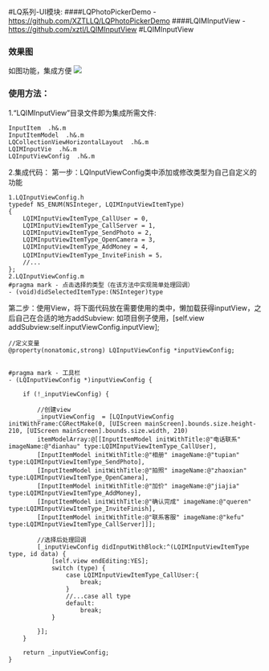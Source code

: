 #LQ系列-UI模块:
####LQPhotoPickerDemo - https://github.com/XZTLLQ/LQPhotoPickerDemo
####LQIMInputView - https://github.com/xztl/LQIMInputView
#LQIMInputView
### 效果图
  如图功能，集成方便
![](https://github.com/xztl/LQIMInputView/blob/master/IMG_1756.PNG)
### 使用方法：
1.“LQIMInputView”目录文件即为集成所需文件:

```
InputItem  .h&.m
InputItemModel  .h&.m
LQCollectionViewHorizontalLayout  .h&.m
LQIMInputVie  .h&.m
LQInputViewConfig  .h&.m
```
2.集成代码：
第一步：LQInputViewConfig类中添加或修改类型为自己自定义的功能

```
1.LQInputViewConfig.h
typedef NS_ENUM(NSInteger, LQIMInputViewItemType)
{
    LQIMInputViewItemType_CallUser = 0,
    LQIMInputViewItemType_CallServer = 1,
    LQIMInputViewItemType_SendPhoto = 2,
    LQIMInputViewItemType_OpenCamera = 3,
    LQIMInputViewItemType_AddMoney = 4,
    LQIMInputViewItemType_InviteFinish = 5，
    //...
};
2.LQInputViewConfig.m
#pragma mark - 点击选择的类型（在该方法中实现简单处理回调）
- (void)didSelectedItemType:(NSInteger)type 
```

第二步：使用View，将下面代码放在需要使用的类中，懒加载获得inputView，之后自己在合适的地方addSubview: 如项目例子使用，[self.view addSubview:self.inputViewConfig.inputView];

```
//定义变量
@property(nonatomic,strong) LQInputViewConfig *inputViewConfig;


#pragma mark - 工具栏
- (LQInputViewConfig *)inputViewConfig {
    
    if (!_inputViewConfig) {
    
        //创建view
        _inputViewConfig  = [LQInputViewConfig initWithFrame:CGRectMake(0, [UIScreen mainScreen].bounds.size.height-210, [UIScreen mainScreen].bounds.size.width, 210)
        itemModelArray:@[[InputItemModel initWithTitle:@"电话联系" imageName:@"dianhau" type:LQIMInputViewItemType_CallUser],
        [InputItemModel initWithTitle:@"相册" imageName:@"tupian" type:LQIMInputViewItemType_SendPhoto],
        [InputItemModel initWithTitle:@"拍照" imageName:@"zhaoxian" type:LQIMInputViewItemType_OpenCamera],
        [InputItemModel initWithTitle:@"加价" imageName:@"jiajia" type:LQIMInputViewItemType_AddMoney],
        [InputItemModel initWithTitle:@"确认完成" imageName:@"queren" type:LQIMInputViewItemType_InviteFinish],
        [InputItemModel initWithTitle:@"联系客服" imageName:@"kefu" type:LQIMInputViewItemType_CallServer]]];

        //选择后处理回调
        [_inputViewConfig didInputWithBlock:^(LQIMInputViewItemType type, id data) {
            [self.view endEditing:YES];
            switch (type) {
                case LQIMInputViewItemType_CallUser:{
                    break;
                }
                //...case all type
                default:
                    break;
            }
            
        }];
    }
    
    return _inputViewConfig;
}
```



